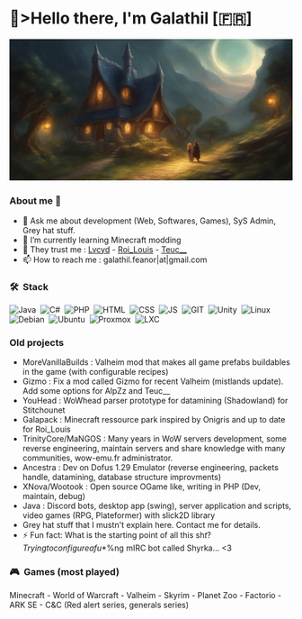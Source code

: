 # 💙>Hello there, I'm Galathil [🇫🇷]
<picture>
  <img alt="Github profile banner" src="github-profile-banner.jpg">
</picture>

### About me 👋
- 💬 Ask me about development (Web, Softwares, Games), SyS Admin, Grey hat stuff.
- 🌱 I’m currently learning Minecraft modding
- 💜 They trust me : [Lvcyd](https://www.twitch.tv/lvcyd) - [Roi_Louis](https://www.youtube.com/@RoiLouisMC) - [Teuc__](https://www.twitch.tv/teuc__)
- 📫 How to reach me : galathil.feanor|at|gmail.com

### 🛠 &nbsp;Stack
![Java](https://img.shields.io/badge/Java-05122A?style=flat&logo=java&logoColor=blue)&nbsp;
![C#](https://img.shields.io/badge/C%20Sharp-05122A?style=flat&logo=csharp&logoColor=blue)&nbsp;
![PHP](https://img.shields.io/badge/PHP-05122A?style=flat&logo=php&logoColor=blue)&nbsp;
![HTML](https://img.shields.io/badge/HTML-05122A?style=flat&logo=html5&logoColor=blue)&nbsp;
![CSS](https://img.shields.io/badge/CSS-05122A?style=flat&logo=css3&logoColor=blue)&nbsp;
![JS](https://img.shields.io/badge/JS-05122A?style=flat&logo=javascript&logoColor=blue)&nbsp;
![GIT](https://img.shields.io/badge/GIT-05122A?style=flat&logo=git&logoColor=blue)&nbsp;
![Unity](https://img.shields.io/badge/Unity-05122A?style=flat&logo=unity&logoColor=blue)&nbsp;
![Linux](https://img.shields.io/badge/Linux-05122A?style=flat&logo=linux&logoColor=blue)&nbsp;
![Debian](https://img.shields.io/badge/Debian-05122A?style=flat&logo=debian&logoColor=blue)&nbsp;
![Ubuntu](https://img.shields.io/badge/Ubuntu-05122A?style=flat&logo=ubuntu&logoColor=blue)&nbsp;
![Proxmox](https://img.shields.io/badge/Proxmox-05122A?style=flat&logo=proxmox&logoColor=blue)&nbsp;
![LXC](https://img.shields.io/badge/LXC-05122A?style=flat&logo=lxc&logoColor=blue)&nbsp;

### Old projects
- MoreVanillaBuilds : Valheim mod that makes all game prefabs buildables in the game (with configurable recipes)
- Gizmo : Fix a mod called Gizmo for recent Valheim (mistlands update). Add some options for AlpZz and Teuc__
- YouHead : WoWhead parser prototype for datamining (Shadowland) for Stitchounet
- Galapack : Minecraft ressource park inspired by Onigris and up to date for Roi_Louis
- TrinityCore/MaNGOS : Many years in WoW servers development, some reverse engineering, maintain servers and share knowledge with many communities, wow-emu.fr administrator.
- Ancestra : Dev on Dofus 1.29 Emulator (reverse engineering, packets handle, datamining, database structure improvments)
- XNova/Wootook : Open source OGame like, writing in PHP (Dev, maintain, debug)
- Java : Discord bots, desktop app (swing), server application and scripts, video games (RPG, Plateformer) with slick2D library
- Grey hat stuff that I mustn't explain here. Contact me for details.
- ⚡ Fun fact: What is the starting point of all this sh$t? Trying to configure a fu*$%ng mIRC bot called Shyrka... <3

### 🎮 &nbsp;Games (most played)
Minecraft - World of Warcraft - Valheim - Skyrim - Planet Zoo - Factorio - ARK SE - C&C (Red alert series, generals series)

<!--
**galathil/galathil** is a ✨ _special_ ✨ repository because its `README.md` (this file) appears on your GitHub profile.

Here are some ideas to get you started:

- 🔭 I’m currently working on ...
- 🌱 I’m currently learning ...
- 👯 I’m looking to collaborate on ...
- 🤔 I’m looking for help with ...
- 💬 Ask me about ...
- 📫 How to reach me: ...
- 😄 Pronouns: ...
- ⚡ Fun fact: ...
-->
